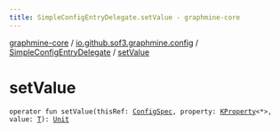 ```yaml
---
title: SimpleConfigEntryDelegate.setValue - graphmine-core
---
```


[graphmine-core](../../index.html) / [io.github.sof3.graphmine.config](../index.html) / [SimpleConfigEntryDelegate](index.html) / [setValue](./set-value.html)

# setValue

`operator fun setValue(thisRef: `[`ConfigSpec`](../-config-spec/index.html)`, property: `[`KProperty`](https://kotlinlang.org/api/latest/jvm/stdlib/kotlin.reflect/-k-property/index.html)`<*>, value: `[`T`](index.html#T)`): `[`Unit`](https://kotlinlang.org/api/latest/jvm/stdlib/kotlin/-unit/index.html)